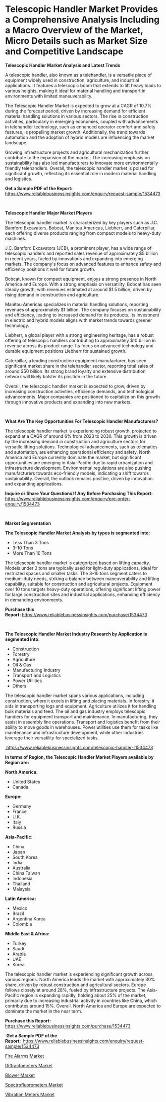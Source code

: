 <p><h1>Telescopic Handler Market Provides a Comprehensive Analysis Including a Macro Overview of the Market, Micro Details such as Market Size and Competitive Landscape</h1></p><p><strong>Telescopic Handler Market Analysis and Latest Trends</strong></p>
<p><p>A telescopic handler, also known as a telehandler, is a versatile piece of equipment widely used in construction, agriculture, and industrial applications. It features a telescopic boom that extends to lift heavy loads to various heights, making it ideal for material handling and transport in environments with limited maneuverability. </p><p>The Telescopic Handler Market is expected to grow at a CAGR of 10.7% during the forecast period, driven by increasing demand for efficient material handling solutions in various sectors. The rise in construction activities, particularly in emerging economies, coupled with advancements in telehandler technology, such as enhanced operator comfort and safety features, is propelling market growth. Additionally, the trend towards automation and the adoption of hybrid models are influencing the market landscape. </p><p>Growing infrastructure projects and agricultural mechanization further contribute to the expansion of the market. The increasing emphasis on sustainability has also led manufacturers to innovate more environmentally friendly telehandlers. Overall, the telescopic handler market is poised for significant growth, reflecting its essential role in modern material handling and logistics.</p></p>
<p><strong>Get a Sample PDF of the Report:&nbsp;</strong> <a href="https://www.reliablebusinessinsights.com/enquiry/request-sample/1534473?utm_campaign=96&utm_medium=2&utm_source=Github&utm_content=ia&utm_term=08042025&utm_id=telescopic-handler">https://www.reliablebusinessinsights.com/enquiry/request-sample/1534473</a></p>
<p>&nbsp;</p>
<p><strong>Telescopic Handler Major Market Players</strong></p>
<p><p>The telescopic handler market is characterized by key players such as J.C. Bamford Excavators, Bobcat, Manitou Americas, Liebherr, and Caterpillar, each offering diverse products ranging from compact models to heavy-duty machines.</p><p>J.C. Bamford Excavators (JCB), a prominent player, has a wide range of telescopic handlers and reported sales revenue of approximately $5 billion in recent years, fueled by innovations and expanding into emerging markets. The company's focus on advanced features to enhance safety and efficiency positions it well for future growth.</p><p>Bobcat, known for compact equipment, enjoys a strong presence in North America and Europe. With a strong emphasis on versatility, Bobcat has seen steady growth, with revenues estimated at around $1.5 billion, driven by rising demand in construction and agriculture.</p><p>Manitou Americas specializes in material handling solutions, reporting revenues of approximately $1 billion. The company focuses on sustainability and efficiency, leading to increased demand for its products. Its investment in electric and hybrid models aligns with market trends towards greener technology.</p><p>Liebherr, a global player with a strong engineering heritage, has a robust offering of telescopic handlers contributing to approximately $10 billion in revenue across its product range. Its focus on advanced technology and durable equipment positions Liebherr for sustained growth.</p><p>Caterpillar, a leading construction equipment manufacturer, has seen significant market share in the telehandler sector, reporting total sales of around $50 billion. Its strong brand loyalty and extensive distribution network will likely bolster its position in the future.</p><p>Overall, the telescopic handler market is expected to grow, driven by increasing construction activities, efficiency demands, and technological advancements. Major companies are positioned to capitalize on this growth through innovative products and expanding into new markets.</p></p>
<p>&nbsp;</p>
<p><strong>What Are The Key Opportunities For Telescopic Handler Manufacturers?</strong></p>
<p><p>The telescopic handler market is experiencing robust growth, projected to expand at a CAGR of around 6% from 2023 to 2030. This growth is driven by the increasing demand in construction and agriculture sectors for versatile lifting solutions. Technological advancements, such as telematics and automation, are enhancing operational efficiency and safety. North America and Europe currently dominate the market, but significant opportunities are emerging in Asia-Pacific due to rapid urbanization and infrastructure development. Environmental regulations are also pushing manufacturers towards eco-friendly models, indicating a shift towards sustainability. Overall, the outlook remains positive, driven by innovation and expanding applications.</p></p>
<p><strong>Inquire or Share Your Questions If Any Before Purchasing This Report:</strong> <a href="https://www.reliablebusinessinsights.com/enquiry/pre-order-enquiry/1534473?utm_campaign=96&utm_medium=2&utm_source=Github&utm_content=ia&utm_term=08042025&utm_id=telescopic-handler">https://www.reliablebusinessinsights.com/enquiry/pre-order-enquiry/1534473</a></p>
<p>&nbsp;</p>
<p><strong>Market Segmentation</strong></p>
<p><strong>The Telescopic Handler Market Analysis by types is segmented into:</strong></p>
<p><ul><li>Less Than 3 Tons</li><li>3–10 Tons</li><li>More Than 10 Tons</li></ul></p>
<p><p>The telescopic handler market is categorized based on lifting capacity. Models under 3 tons are typically used for light-duty applications, ideal for restricted spaces and smaller tasks. The 3–10 tons segment caters to medium-duty needs, striking a balance between maneuverability and lifting capability, suitable for construction and agricultural projects. Equipment over 10 tons targets heavy-duty operations, offering significant lifting power for large construction sites and industrial applications, enhancing efficiency in demanding environments.</p></p>
<p><strong>Purchase this Report:&nbsp;</strong><a href="https://www.reliablebusinessinsights.com/purchase/1534473?utm_campaign=96&utm_medium=2&utm_source=Github&utm_content=ia&utm_term=08042025&utm_id=telescopic-handler">https://www.reliablebusinessinsights.com/purchase/1534473</a></p>
<p>&nbsp;</p>
<p><strong>The Telescopic Handler Market Industry Research by Application is segmented into:</strong></p>
<p><ul><li>Construction</li><li>Forestry</li><li>Agriculture</li><li>Oil & Gas</li><li>Manufacturing Industry</li><li>Transport and Logistics</li><li>Power Utilities</li><li>Others</li></ul></p>
<p><p>The telescopic handler market spans various applications, including construction, where it excels in lifting and placing materials. In forestry, it aids in transporting logs and equipment. Agriculture utilizes it for handling bulk materials and feed. The oil and gas industry employs telescopic handlers for equipment transport and maintenance. In manufacturing, they assist in assembly line operations. Transport and logistics benefit from their ability to move goods in warehouses. Power utilities use them for tasks like maintenance and infrastructure development, while other industries leverage their versatility for specialized tasks.</p></p>
<p><a href="https://www.reliablebusinessinsights.com/telescopic-handler-r1534473?utm_campaign=96&utm_medium=2&utm_source=Github&utm_content=ia&utm_term=08042025&utm_id=telescopic-handler">&nbsp;https://www.reliablebusinessinsights.com/telescopic-handler-r1534473</a></p>
<p><strong>In terms of Region, the Telescopic Handler Market Players available by Region are:</strong></p>
<p>
    <p> <strong> North America: </strong>
        <ul>
            <li>United States</li>
            <li>Canada</li>
        </ul>
        </p> 
    <p> <strong> Europe: </strong>
        <ul>
            <li>Germany</li>
            <li>France</li>
            <li>U.K.</li>
            <li>Italy</li>
            <li>Russia</li>
        </ul>
        </p> 
    <p> <strong> Asia-Pacific: </strong>
        <ul>
            <li>China</li>
            <li>Japan</li>
            <li>South Korea</li>
            <li>India</li>
            <li>Australia</li>
            <li>China Taiwan</li>
            <li>Indonesia</li>
            <li>Thailand</li>
            <li>Malaysia</li>
        </ul>
        </p> 
    <p> <strong> Latin America: </strong>
        <ul>
            <li>Mexico</li>
            <li>Brazil</li>
            <li>Argentina Korea</li>
            <li>Colombia</li>
        </ul>
        </p> 
    <p> <strong> Middle East & Africa: </strong>
        <ul>
            <li>Turkey</li>
            <li>Saudi</li>
            <li>Arabia</li>
            <li>UAE</li>
            <li>Korea</li>
        </ul>
    </p>
    </p>
<p><p>The telescopic handler market is experiencing significant growth across various regions. North America leads the market with approximately 30% share, driven by robust construction and agricultural sectors. Europe follows closely at around 28%, fueled by infrastructure projects. The Asia-Pacific region is expanding rapidly, holding about 25% of the market, primarily due to increasing industrial activity in countries like China, which contributes around 15%. Overall, North America and Europe are expected to dominate the market in the near term.</p></p>
<p><strong>Purchase this Report: </strong><a href="https://www.reliablebusinessinsights.com/purchase/1534473?utm_campaign=96&utm_medium=2&utm_source=Github&utm_content=ia&utm_term=08042025&utm_id=telescopic-handler">https://www.reliablebusinessinsights.com/purchase/1534473</a></p>
<p>&nbsp;<strong>Get a Sample PDF of the Report:&nbsp;&nbsp;</strong><a href="https://www.reliablebusinessinsights.com/enquiry/request-sample/1534473?utm_campaign=96&utm_medium=2&utm_source=Github&utm_content=ia&utm_term=08042025&utm_id=telescopic-handler">https://www.reliablebusinessinsights.com/enquiry/request-sample/1534473</a></p>
<p><strong></strong></p>
<p><p><a href="https://github.com/genayziben/Market-Research-Report-List-1/blob/main/fire-alarms-market.md?utm_campaign=96&utm_medium=2&utm_source=Github&utm_content=ia&utm_term=08042025&utm_id=telescopic-handler">Fire Alarms Market</a></p><p><a href="https://github.com/saklpelzami95/Market-Research-Report-List-1/blob/main/diffractometers-market.md?utm_campaign=96&utm_medium=2&utm_source=Github&utm_content=ia&utm_term=08042025&utm_id=telescopic-handler">Diffractometers Market</a></p><p><a href="https://github.com/meuskocov/Market-Research-Report-List-1/blob/main/blower-market.md?utm_campaign=96&utm_medium=2&utm_source=Github&utm_content=ia&utm_term=08042025&utm_id=telescopic-handler">Blower Market</a></p><p><a href="https://github.com/beroxiluwaya/Market-Research-Report-List-1/blob/main/spectrofluorometers-market.md?utm_campaign=96&utm_medium=2&utm_source=Github&utm_content=ia&utm_term=08042025&utm_id=telescopic-handler">Spectrofluorometers Market</a></p><p><a href="https://github.com/elitasvimal/Market-Research-Report-List-1/blob/main/vibration-meters-market.md?utm_campaign=96&utm_medium=2&utm_source=Github&utm_content=ia&utm_term=08042025&utm_id=telescopic-handler">Vibration Meters Market</a></p></p>